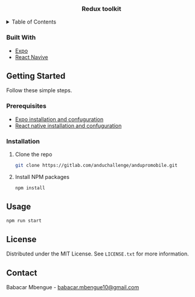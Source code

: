 <!-- PROJECT LOGO -->
<br />
<div align="center">

  <h3 align="center">Redux toolkit</h3>

</div>

<!-- TABLE OF CONTENTS -->
<details>
  <summary>Table of Contents</summary>
  <ol>
    <li>
      <ul>
        <li><a href="#built-with">Built With</a></li>
      </ul>
    </li>
    <li>
      <a href="#getting-started">Getting Started</a>
      <ul>
        <li><a href="#prerequisites">Prerequisites</a></li>
        <li><a href="#installation">Installation</a></li>
      </ul>
    </li>
    <li><a href="#usage">Usage</a></li>
    <li><a href="#license">License</a></li>
    <li><a href="#contact">Contact</a></li>
  </ol>
</details>

### Built With

- [Expo](https://docs.expo.io/)
- [React Navive](https://reactnative.dev/)

<!-- GETTING STARTED -->

## Getting Started

Follow these simple steps.

### Prerequisites

<ul data-text="true" class="css-te8qqr">
<li><a href="https://docs.expo.dev/get-started/installation/">Expo installation and confuguration</a></li>
<li><a href="https://reactnative.dev/docs/environment-setup">React native installation and confuguration</a></li>
</ul>

### Installation

1. Clone the repo

   ```sh
   git clone https://gitlab.com/anduchallenge/andupromobile.git
   ```

2. Install NPM packages

   ```sh
   npm install
   ```

<!-- USAGE EXAMPLES -->

## Usage

```sh
npm run start
```

<!-- LICENSE -->

## License

Distributed under the MIT License. See `LICENSE.txt` for more information.

<!-- CONTACT -->

## Contact

Babacar Mbengue - babacar.mbengue10@gmail.com
